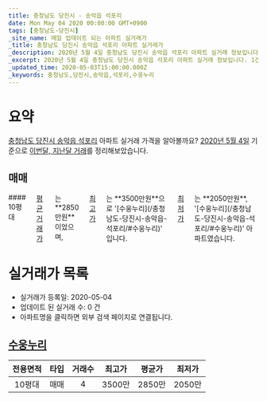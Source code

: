 ```yaml
---
title: 충청남도 당진시 - 송악읍 석포리
date: Mon May 04 2020 00:00:00 GMT+0900
tags: [충청남도-당진시]
_site_name: 매일 업데이트 되는 아파트 실거래가
_title: 충청남도 당진시 송악읍 석포리 아파트 실거래가
_description: 2020년 5월 4일 충청남도 당진시 송악읍 석포리 아파트 실거래 정보입니다. 1건 아파트 정보가 있습니다.
_excerpt: 2020년 5월 4일 충청남도 당진시 송악읍 석포리 아파트 실거래 정보입니다. 1건 아파트 정보가 있습니다.
_updated_time: 2020-05-03T15:00:00.000Z
_keywords: 충청남도,당진시,송악읍,석포리,수웅누리
---
```





# 요약
<ins>충청남도 당진시 송악읍 석포리</ins> 아파트 실거래 가격을 알아볼까요? <ins>2020년 5월 4일</ins> 기준으로 <ins>이번달, 지난달 거래</ins>를 정리해보았습니다.

## 매매
<div class="container">
<div class="twelve columns" markdown="1">
#### 10평대
<ins>평균 거래가</ins>는 **2850만원**이었으며, <ins>최고가</ins>는 **3500만원**으로 '[수웅누리](/충청남도-당진시-송악읍-석포리/#수웅누리)' 입니다. <ins>최저가</ins>는 **2050만원**, '[수웅누리](/충청남도-당진시-송악읍-석포리/#수웅누리)' 아파트였습니다.
</div>
</div>



# 실거래가 목록
- 실거래가 등록일: 2020-05-04
- 업데이트 된 실거래 수: 0 건
- 아파트명을 클릭하면 외부 검색 페이지로 연결됩니다.

## [수웅누리](#수웅누리)

|전용면적|타입|거래수|최고가|평균가|최저가|
|:---:|:---:|:---:|:---:|:---:|:---:|
|10평대|<span class="deal-type-1">매매</span>|4|3500만|2850만|2050만|

<br/>



